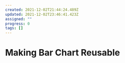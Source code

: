 ```yaml
---
created: 2021-12-02T21:44:24.489Z
updated: 2021-12-02T23:46:41.423Z
assigned: ""
progress: 0
tags: []
---
```


# Making Bar Chart Reusable
